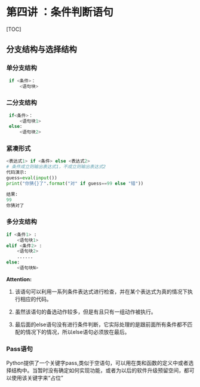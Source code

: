 # 第四讲 ：条件判断语句

[TOC]

## 分支结构与选择结构

### 单分支结构

```python
 if <条件>：
     <语句块>
```

### 二分支结构

```python
 if<条件>：
     <语句块1>
 else:
     <语句块2>
```

### 紧凑形式

```python
<表达式1> if <条件> else <表达式2>
# 条件成立则输出表达式1，不成立则输出表达式2
代码演示:
guess=eval(input())
print("你猜{}了".format("对" if guess==99 else "错"))

结果:
99
你猜对了
```

### 多分支结构

```python
if <条件1> :
    <语句块1>
elif <条件2> : 
    <语句块2>
    ......
else:
    <语句块N>
```

**Attention:**

1. 该语句可以利用一系列条件表达式进行检查，并在某个表达式为真的情况下执行相应的代码。

2. 虽然该语句的备选动作较多，但是有且只有一组动作被执行。

3. 最后面的else语句没有进行条件判断，它实际处理的是跟前面所有条件都不匹配的情况下的情况，所以else语句必须放在最后。

### Pass语句

Python提供了一个关键字pass,类似于空语句，可以用在类和函数的定义中或者选择结构中。当暂时没有确定如何实现功能，或者为以后的软件升级预留空间，都可以使用该关键字来“占位”







